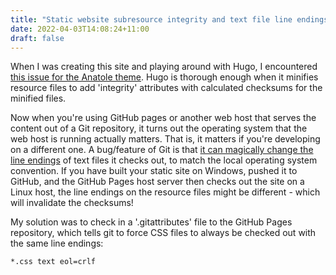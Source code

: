 ```yaml
---
title: "Static website subresource integrity and text file line endings"
date: 2022-04-03T14:08:24+11:00
draft: false
---
```

When I was creating this site and playing around with Hugo, I encountered [this issue for the Anatole theme](https://github.com/lxndrblz/anatole/issues/114#issuecomment-828750909). Hugo is thorough enough when it minifies resource files to add 'integrity' attributes with calculated checksums for the minified files.

Now when you're using GitHub pages or another web host that serves the content out of a Git repository, it turns out the operating system that the web host is running actually matters. That is, it matters if you're developing on a different one. A bug/feature of Git is that [it can magically change the line endings](https://docs.github.com/en/get-started/getting-started-with-git/configuring-git-to-handle-line-endings) of text files it checks out, to match the local operating system convention. If you have built your static site on Windows, pushed it to GitHub, and the GitHub Pages host server then checks out the site on a Linux host, the line endings on the resource files might be different - which will invalidate the checksums!

My solution was to check in a '.gitattributes' file to the GitHub Pages repository, which tells git to force CSS files to always be checked out with the same line endings:

```
*.css text eol=crlf
```